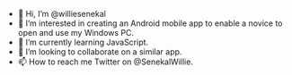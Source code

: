 - 👋 Hi, I’m @williesenekal
- 👀 I’m interested in creating an Android mobile app to enable a novice to open and use my Windows PC.
- 🌱 I’m currently learning JavaScript.
- 💞️ I’m looking to collaborate on a similar app.
- 📫 How to reach me Twitter on @SenekalWillie.

<!---
williesenekal/williesenekal is a ✨ special ✨ repository because its `README.md` (this file) appears on your GitHub profile.
You can click the Preview link to take a look at your changes.
--->
